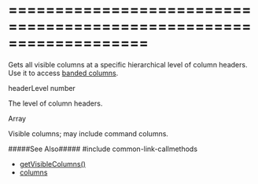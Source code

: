 ===================================================================
===================================================================

<!--shortDescription-->
Gets all visible columns at a specific hierarchical level of column headers. Use it to access [banded columns]({basewidgetpath}/Configuration/columns/#isBand). 
<!--/shortDescription-->

<!--paramName1-->headerLevel<!--/paramName1-->
<!--paramType1-->number<!--/paramType1-->
<!--paramDescription1-->
The level of column headers.
<!--/paramDescription1-->

<!--returnType-->Array<dxTreeList_Options_columns><!--/returnType-->
<!--returnDescription-->
Visible columns; may include command columns.
<!--/returnDescription-->

<!--fullDescription-->
#####See Also#####
#include common-link-callmethods
- [getVisibleColumns()]({basewidgetpath}/Methods/#getVisibleColumns)
- [columns]({basewidgetpath}/Configuration/columns/)
<!--/fullDescription-->